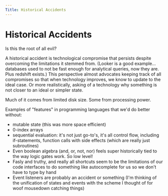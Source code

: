 ```yaml
---
Title: Historical Accidents
---
```


# Historical Accidents

Is this the root of all evil? 

A historical accident is technological compromise that persists despite overcoming the limitations it stemmed from. (Looker is a good example... databases used to not be fast enough for analytical queries, now they are. Plus redshift exists.) This perspective almost advocates keeping track of all compromises so that when technology improves, we know to update to the ideal case. Or more realistically, asking of a technology why something is not closer to an ideal or simpler state.

Much of it comes from limited disk size. Some from processing power.

Examples of "features" in programming languages that we'd do better without:

* mutable state (this was more space efficient)
* 0-index arrays
* sequential evaluation: it's not just go-to's, it's all control flow, including if-statements, function calls with side effects (which are really just subroutines)
* Even boolean algebra (and, or, not, nor) feels super historically tied to the way logic gates work. So low level! 
* Fasly and truthy, and really all shortcuts seem to be the limitations of our code interfaces to do something like autocomplete for us so we don't have to type by hand
* Event listeners are probably an accident or something (I'm thinking of the unification of states and events with the scheme I thought of for woof mousedown catching things)



